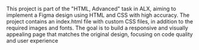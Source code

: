 This project is part of the "HTML, Advanced" task in ALX, aiming to implement a Figma design using HTML and CSS with high accuracy. The project contains an index.html file with custom CSS files, in addition to the required images and fonts. The goal is to build a responsive and visually appealing page that matches the original design, focusing on code quality and user experience
